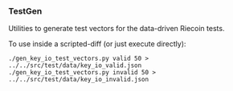 ### TestGen ###

Utilities to generate test vectors for the data-driven Riecoin tests.

To use inside a scripted-diff (or just execute directly):

    ./gen_key_io_test_vectors.py valid 50 > ../../src/test/data/key_io_valid.json
    ./gen_key_io_test_vectors.py invalid 50 > ../../src/test/data/key_io_invalid.json
